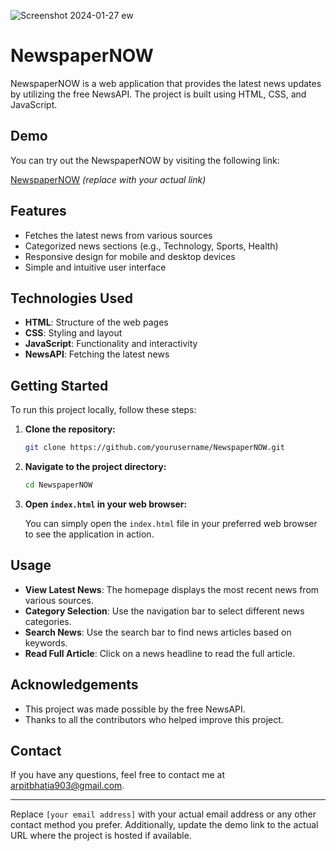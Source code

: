 
![Screenshot 2024-01-27 ew](https://github.com/bhatiaarpit/NewspaperNOW/assets/118626392/c9470b02-653f-452c-8d7d-7b0344d91ec9)

# NewspaperNOW

NewspaperNOW is a web application that provides the latest news updates by utilizing the free NewsAPI. The project is built using HTML, CSS, and JavaScript.

## Demo

You can try out the NewspaperNOW by visiting the following link:

[NewspaperNOW](https://bhatiaarpit.github.io/NewspaperNOW/) *(replace with your actual link)*

## Features

- Fetches the latest news from various sources
- Categorized news sections (e.g., Technology, Sports, Health)
- Responsive design for mobile and desktop devices
- Simple and intuitive user interface

## Technologies Used

- **HTML**: Structure of the web pages
- **CSS**: Styling and layout
- **JavaScript**: Functionality and interactivity
- **NewsAPI**: Fetching the latest news

## Getting Started

To run this project locally, follow these steps:

1. **Clone the repository:**

    ```bash
    git clone https://github.com/yourusername/NewspaperNOW.git
    ```

2. **Navigate to the project directory:**

    ```bash
    cd NewspaperNOW
    ```

3. **Open `index.html` in your web browser:**

    You can simply open the `index.html` file in your preferred web browser to see the application in action.

## Usage

- **View Latest News**: The homepage displays the most recent news from various sources.
- **Category Selection**: Use the navigation bar to select different news categories.
- **Search News**: Use the search bar to find news articles based on keywords.
- **Read Full Article**: Click on a news headline to read the full article.

## Acknowledgements

- This project was made possible by the free NewsAPI.
- Thanks to all the contributors who helped improve this project.

## Contact

If you have any questions, feel free to contact me at arpitbhatia903@gmail.com.

---

Replace `[your email address]` with your actual email address or any other contact method you prefer. Additionally, update the demo link to the actual URL where the project is hosted if available.
